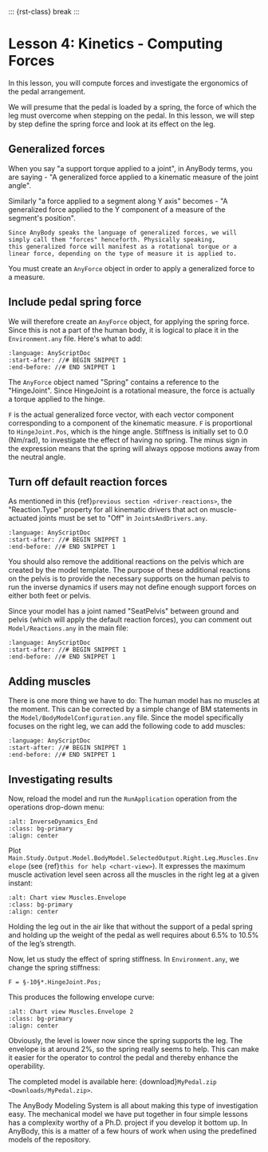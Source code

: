 ::: {rst-class} break
:::

# Lesson 4: Kinetics - Computing Forces

In this lesson, you will compute forces and investigate the ergonomics of the pedal arrangement.

We will presume that the pedal is loaded by a spring, the force of which the leg
must overcome when stepping on the pedal. In this lesson, we will step
by step define the spring force and look at its effect on the leg.

## Generalized forces

When you say "a support torque applied to a joint", in AnyBody terms, you are saying -
"A generalized force applied to a kinematic measure of the joint angle".

Similarly "a force applied to a segment along Y axis" becomes - "A generalized force
applied to the Y component of a measure of the segment's position".

```{note} 
Since AnyBody speaks the language of generalized forces, we will simply call them "forces" henceforth. Physically speaking,
this generalized force will manifest as a rotational torque or a linear force, depending on the type of measure it is applied to.
```

You must create an `AnyForce` object in order to apply a generalized force to a measure.

## Include pedal spring force

We will therefore create an `AnyForce` object, for applying the spring force.
Since this is not a part of the human body, it is logical to place it in the `Environment.any` file. Here's what
to add:

```{literalinclude} Snippets/lesson4/MyPedal-1/Model/Environment.any
:language: AnyScriptDoc
:start-after: //# BEGIN SNIPPET 1
:end-before: //# END SNIPPET 1
```

The `AnyForce` object named "Spring" contains a reference to the "HingeJoint". Since HingeJoint
is a rotational measure, the force is actually a torque applied to the hinge.

`F` is the actual generalized force vector, with each vector component corresponding to a
component of the kinematic measure. `F` is proportional to `HingeJoint.Pos`,
which is the hinge angle. Stiffness is initially set to 0.0 (Nm/rad), to investigate the effect of having
no spring. The minus sign in the expression means that the spring will always oppose motions away from the neutral angle.

## Turn off default reaction forces

As mentioned in this {ref}`previous section <driver-reactions>`,
the "Reaction.Type" property for all kinematic drivers that act on muscle-actuated joints must be set to "Off" in `JointsAndDrivers.any`.

```{literalinclude} Snippets/lesson4/MyPedal-1/Model/JointsAndDrivers.any
:language: AnyScriptDoc
:start-after: //# BEGIN SNIPPET 1
:end-before: //# END SNIPPET 1
```

You should also remove the additional reactions on the pelvis which are
created by the model template. The purpose of these additional reactions
on the pelvis is to provide the necessary supports on the human pelvis
to run the inverse dynamics if users may not define enough support
forces on either both feet or pelvis.

Since your model has a joint named "SeatPelvis" between ground and pelvis (which will apply the default reaction forces),
you can comment out `Model/Reactions.any` in the main file:

```{literalinclude} Snippets/lesson4/MyPedal-1/MyPedal.main.any
:language: AnyScriptDoc
:start-after: //# BEGIN SNIPPET 1
:end-before: //# END SNIPPET 1
```

## Adding muscles

There is one more thing we have to do: The human model has no muscles at
the moment. This can be corrected by a simple change of BM statements in
the `Model/BodyModelConfiguration.any` file. Since the model specifically focuses on the right leg, we can add the following code to add muscles:

```{literalinclude} Snippets/lesson4/MyPedal-1/Model/BodyModelConfiguration.any
:language: AnyScriptDoc
:start-after: //# BEGIN SNIPPET 1
:end-before: //# END SNIPPET 1
```

## Investigating results

Now, reload the model and run the `RunApplication` operation from the operations drop-down menu:

```{image} _static/lesson4/image2.png
:alt: InverseDynamics_End
:class: bg-primary
:align: center
```

Plot `Main.Study.Output.Model.BodyModel.SelectedOutput.Right.Leg.Muscles.Envelope` (see {ref}`this for help <chart-view>`).
It expresses the maximum muscle activation level seen across all the muscles
in the right leg at a given instant:

```{image} _static/lesson4/image3.png
:alt: Chart view Muscles.Envelope
:class: bg-primary
:align: center
```

Holding the leg out in the air like that without the support
of a pedal spring and holding up the weight of the pedal as well
requires about 6.5% to 10.5% of the leg’s strength.

Now, let us study the effect of spring stiffness. In `Environment.any`, we change the spring stiffness:

```AnyScriptDoc
F = §-10§*.HingeJoint.Pos;
```

This produces the following envelope curve:

```{image} _static/lesson4/image4.png
:alt: Chart view Muscles.Envelope 2
:class: bg-primary
:align: center
```

Obviously, the level is lower now since the spring supports the leg. The envelope is at around 2%, so the
spring really seems to help. This can make it easier for the operator to
control the pedal and thereby enhance the operability.

The completed model is available here:
{download}`MyPedal.zip <Downloads/MyPedal.zip>`.

The AnyBody Modeling System is all about making this type of
investigation easy. The mechanical model we have put together in four
simple lessons has a complexity worthy of a Ph.D. project if you develop
it bottom up. In AnyBody, this is a matter of a few hours of work when
using the predefined models of the repository.
